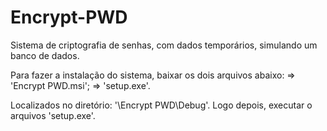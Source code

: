 # Encrypt-PWD
Sistema de criptografia de senhas, com dados temporários, simulando um banco de dados.

Para fazer a instalação do sistema, baixar os dois arquivos abaixo:
  => 'Encrypt PWD.msi';
  => 'setup.exe'.

Localizados no diretório: '\Encrypt PWD\Debug\'.
Logo depois, executar o arquivos 'setup.exe'.
